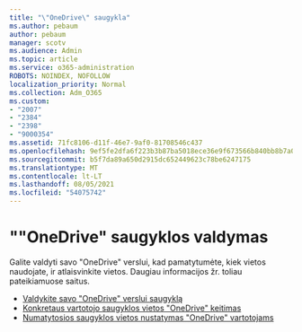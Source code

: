 ```yaml
---
title: "\"OneDrive\" saugykla"
ms.author: pebaum
author: pebaum
manager: scotv
ms.audience: Admin
ms.topic: article
ms.service: o365-administration
ROBOTS: NOINDEX, NOFOLLOW
localization_priority: Normal
ms.collection: Adm_O365
ms.custom:
- "2007"
- "2384"
- "2398"
- "9000354"
ms.assetid: 71fc8106-d11f-46e7-9af0-81708546c437
ms.openlocfilehash: 9ef5fe2dfa6f223b3b87ba5018ece36e9f673566b840bb8b7a0ed700f7bc94a5
ms.sourcegitcommit: b5f7da89a650d2915dc652449623c78be6247175
ms.translationtype: MT
ms.contentlocale: lt-LT
ms.lasthandoff: 08/05/2021
ms.locfileid: "54075742"
---
```

# <a name="manage-your-onedrive-storage"></a>""OneDrive" saugyklos valdymas

Galite valdyti savo "OneDrive" verslui, kad pamatytumėte, kiek vietos naudojate, ir atlaisvinkite vietos.  Daugiau informacijos žr. toliau pateikiamuose saitus.

- [Valdykite savo "OneDrive" verslui saugyklą](https://support.microsoft.com/office/31519161-059c-4764-b6f8-f5cd29f7fe68)
- [Konkretaus vartotojo saugyklos vietos "OneDrive" keitimas](https://docs.microsoft.com/onedrive/change-user-storage)
- [Numatytosios saugyklos vietos nustatymas "OneDrive" vartotojams](https://docs.microsoft.com/onedrive/set-default-storage-space)